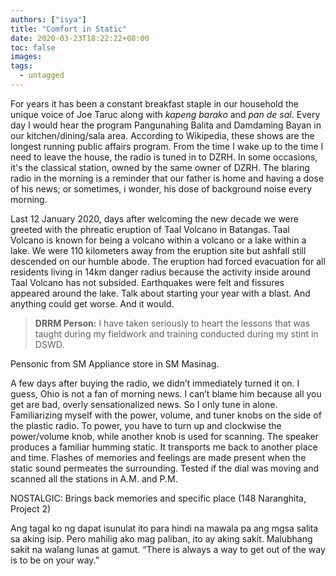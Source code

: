 ```yaml
---
authors: ["isya"]
title: "Comfort in Static"
date: 2020-03-23T18:22:22+08:00
toc: false
images:
tags:
  - untagged
---
```

For years it has been a constant breakfast staple in our household the unique voice of Joe Taruc along with _kapeng barako_ and _pan de sal_. Every day I would hear the program Pangunahing Balita and Damdaming Bayan in our kitchen/dining/sala area. According to Wikipedia, these shows are the longest running public affairs program. From the time I wake up to the time I need to leave the house, the radio is tuned in to DZRH. In some occasions, it's the classical station, owned by the same owner of DZRH. The blaring radio in the morning is a reminder that our father is home and having a dose of his news; or sometimes, i wonder, his dose of background noise every morning.

Last 12 January 2020, days after welcoming the new decade we were greeted with the phreatic eruption of Taal Volcano in Batangas. Taal Volcano is known for being a volcano within a volcano or a lake within a lake. We were 110 kilometers away from the eruption site but ashfall still descended on our humble abode. The eruption had forced evacuation for all residents living in 14km danger radius because the activity inside around Taal Volcano has not subsided. Earthquakes were felt and fissures appeared around the lake. Talk about starting your year with a blast. And anything could get worse. And it would.

> **DRRM Person:** I have taken seriously to heart the lessons that was taught during my fieldwork and training conducted during my stint in DSWD.

Pensonic from SM Appliance store in SM Masinag.

A few days after buying the radio, we didn’t immediately turned it on. I guess, Ohio is not a fan of morning news. I can’t blame him because all you get are bad, overly sensationalized news. So I only tune in alone. Familiarizing myself with the power, volume, and tuner knobs on the side of the plastic radio. To power, you have to turn up and clockwise the power/volume knob, while another knob is used for scanning. The speaker produces a familiar humming static. It transports me back to another place and time.  Flashes of memories and feelings are made present when the static sound permeates the surrounding. Tested if the dial was moving and scanned all the stations in A.M. and P.M.


NOSTALGIC: Brings back memories and specific place (148 Naranghita, Project 2)


Ang tagal ko ng dapat isunulat ito para hindi na mawala pa ang mgsa salita sa aking isip. Pero mahilig ako mag paliban, ito ay aking sakit. Malubhang sakit na walang lunas at gamut.
“There is always a way to get out of the way is to be on your way.”
